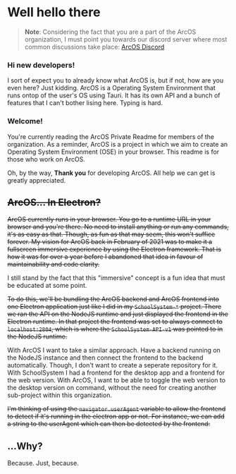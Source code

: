 # Well hello there

> **Note**: Considering the fact that you are a part of the ArcOS organization, I must point you towards our discord server where most common discussions take place: [ArcOS Discord](https://discord.gg/ARjRM6uNqf)

### Hi new developers!
I sort of expect you to already know what ArcOS is, but if not, how are you even here? Just kidding. ArcOS is a Operating System Environment that runs ontop of the user's OS using Tauri. It has its own API and a bunch of features that I can't bother lising here. Typing is hard.

### Welcome!
You're currently reading the ArcOS Private Readme for members of the organization. As a reminder, ArcOS is a project in which we aim to create an Operating System Environment (OSE) in your browser. This readme is for those who work on ArcOS.

Oh, by the way, **Thank you** for developing ArcOS. All help we can get is greatly appreciated.

## ~~ArcOS... In Electron?~~

~~ArcOS currently runs in your browser. You go to a runtime URL in your browser and you're there. No need to install anything or run any commands, it's as easy as that. Though, as fun as that may seem, this won't suffice forever. My vision for ArcOS back in February of 2021 was to make it a fullscreen immersive experience by using the Electron framework. That is how it was for over a year before I abandoned that idea in favour of maintainability and code clarity.~~

I still stand by the fact that this "immersive" concept is a fun idea that must be educated at some point.

~~To do this, we'll be bundling the ArcOS backend and ArcOS frontend into one Electron application just like I did in my `SchoolSystem-*` project. There we ran the API on the NodeJS runtime and just displayed the frontend in the Electron runtime. In that project the frontend was set to always connect to `localhost:2804`, which is where the `SchoolSystem-API-v1` was pointed to in the NodeJS runtime.~~

With ArcOS I want to take a similar approach. Have a backend running on the NodeJS instance and then connect the frontend to the backend automatically. Though, I don't want to create a seperate repository for it. With SchoolSystem I had a frontend for the desktop app and a frontend for the web version. With ArcOS, I want to be able to toggle the web version to the desktop version on command, without the need for creating another sub-project within this organization.

~~I'm thinking of using the `navigator.userAgent` variable to allow the frontend to detect if it's running in the electron app or not. For instance, we can add a string to the userAgent which can then be detected by the frontend:~~

## ...Why?

Because. Just, because.
